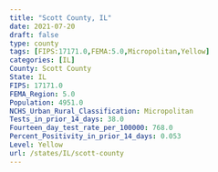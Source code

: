 ```yaml
---
title: "Scott County, IL"
date: 2021-07-20
draft: false
type: county
tags: [FIPS:17171.0,FEMA:5.0,Micropolitan,Yellow]
categories: [IL]
County: Scott County
State: IL
FIPS: 17171.0
FEMA_Region: 5.0
Population: 4951.0
NCHS_Urban_Rural_Classification: Micropolitan
Tests_in_prior_14_days: 38.0
Fourteen_day_test_rate_per_100000: 768.0
Percent_Positivity_in_prior_14_days: 0.053
Level: Yellow
url: /states/IL/scott-county
---
```



